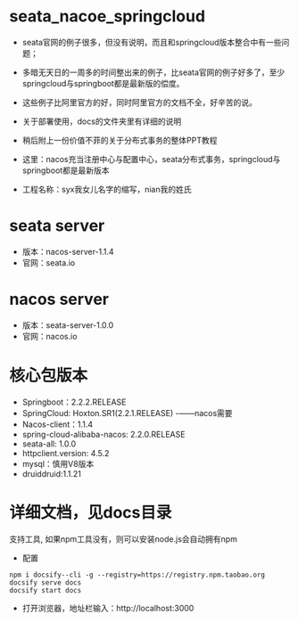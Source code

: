 # seata_nacoe_springcloud

- seata官网的例子很多，但没有说明，而且和springcloud版本整合中有一些问题；

- 多暗无天日的一周多的时间整出来的例子，比seata官网的例子好多了，至少springcloud与springboot都是最新版的偿度。

- 这些例子比阿里官方的好，同时阿里官方的文档不全，好辛苦的说。

- 关于部署使用，docs的文件夹里有详细的说明

- 稍后附上一份价值不菲的关于分布式事务的整体PPT教程

- 这里：nacos充当注册中心与配置中心，seata分布式事务，springcloud与springboot都是最新版本

- 工程名称：syx我女儿名字的缩写，nian我的姓氏

# seata server
- 版本：nacos-server-1.1.4
- 官网：seata.io

# nacos server
- 版本：seata-server-1.0.0
- 官网：nacos.io

# 核心包版本
- Springboot：2.2.2.RELEASE
- SpringCloud: Hoxton.SR1(2.2.1.RELEASE) -——nacos需要
- Nacos-client：1.1.4
- spring-cloud-alibaba-nacos: 2.2.0.RELEASE
- seata-all: 1.0.0
- httpclient.version: 4.5.2
- mysql：慎用V8版本
- druiddruid:1.1.21

# 详细文档，见docs目录
支持工具, 如果npm工具没有，则可以安装node.js会自动拥有npm
- 配置
```
npm i docsify--cli -g --registry=https://registry.npm.taobao.org
docsify serve docs
docsify start docs
```
- 打开浏览器，地址栏输入：http://localhost:3000
